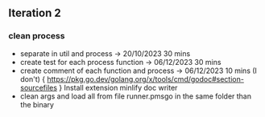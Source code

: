 ## Iteration 2

### clean process
* separate in util and process -> 20/10/2023 30 mins
* create test for each process function -> 06/12/2023 30 mins
* create comment of each function and process -> 06/12/2023 10 mins (I don't)
{ https://pkg.go.dev/golang.org/x/tools/cmd/godoc#section-sourcefiles }
Install extension minlify doc writer
* clean args and load all from file runner.pmsgo in the same folder than the binary